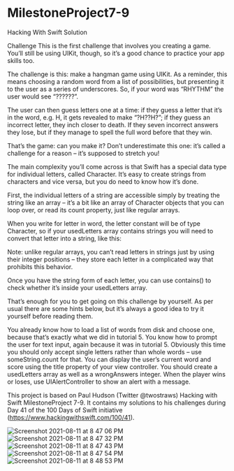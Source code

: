 # MilestoneProject7-9
Hacking With Swift Solution

Challenge
This is the first challenge that involves you creating a game. You’ll still be using UIKit, though, so it’s a good chance to practice your app skills too.

The challenge is this: make a hangman game using UIKit. As a reminder, this means choosing a random word from a list of possibilities, but presenting it to the user as a series of underscores. So, if your word was “RHYTHM” the user would see “??????”.

The user can then guess letters one at a time: if they guess a letter that it’s in the word, e.g. H, it gets revealed to make “?H??H?”; if they guess an incorrect letter, they inch closer to death. If they seven incorrect answers they lose, but if they manage to spell the full word before that they win.

That’s the game: can you make it? Don’t underestimate this one: it’s called a challenge for a reason – it’s supposed to stretch you!

The main complexity you’ll come across is that Swift has a special data type for individual letters, called Character. It’s easy to create strings from characters and vice versa, but you do need to know how it’s done.

First, the individual letters of a string are accessible simply by treating the string like an array – it’s a bit like an array of Character objects that you can loop over, or read its count property, just like regular arrays.

When you write for letter in word, the letter constant will be of type Character, so if your usedLetters array contains strings you will need to convert that letter into a string, like this:

Note: unlike regular arrays, you can’t read letters in strings just by using their integer positions – they store each letter in a complicated way that prohibits this behavior.

Once you have the string form of each letter, you can use contains() to check whether it’s inside your usedLetters array.

That’s enough for you to get going on this challenge by yourself. As per usual there are some hints below, but it’s always a good idea to try it yourself before reading them.

You already know how to load a list of words from disk and choose one, because that’s exactly what we did in tutorial 5.
You know how to prompt the user for text input, again because it was in tutorial 5. Obviously this time you should only accept single letters rather than whole words – use someString.count for that.
You can display the user’s current word and score using the title property of your view controller.
You should create a usedLetters array as well as a wrongAnswers integer.
When the player wins or loses, use UIAlertController to show an alert with a message.


This project is based on Paul Hudson (Twitter @twostraws) Hacking with Swift MilestoneProject 7-9. It contains my solutions to his challenges during Day 41 of the 100 Days of Swift initiative (https://www.hackingwithswift.com/100/41).


![Screenshot 2021-08-11 at 8 47 06 PM](https://user-images.githubusercontent.com/49474526/129057224-bd333f7d-2e6e-44c6-b7db-cf3fd9002942.png)
![Screenshot 2021-08-11 at 8 47 32 PM](https://user-images.githubusercontent.com/49474526/129057227-4e3dacb9-e07a-47a2-a02c-1ad9d54adc6c.png)
![Screenshot 2021-08-11 at 8 47 43 PM](https://user-images.githubusercontent.com/49474526/129057230-c6fa950e-b3e4-4182-ba83-3a6276a835a4.png)
![Screenshot 2021-08-11 at 8 47 54 PM](https://user-images.githubusercontent.com/49474526/129057234-375f765d-9c07-4c02-a1e0-3ec27df3a38b.png)
![Screenshot 2021-08-11 at 8 48 53 PM](https://user-images.githubusercontent.com/49474526/129057237-beafd775-4467-4da9-85b3-c8f5cc012565.png)
